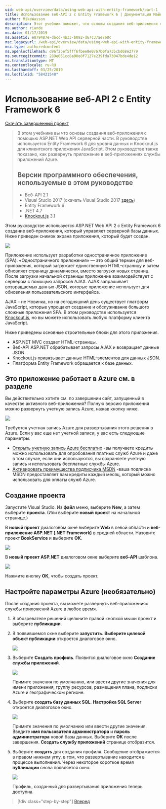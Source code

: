 ```yaml
---
uid: web-api/overview/data/using-web-api-with-entity-framework/part-1
title: Использование веб-API 2 с Entity Framework 6 | Документация Майкрософт
author: MikeWasson
description: Этот учебник поможет, что основы создания веб-приложения с помощью ASP.NET Web API серверной части. В этом руководстве используется Entity Framework 6 для макета данных...
ms.author: riande
ms.date: 01/17/2019
ms.assetid: e879487e-dbcd-4b33-b092-d67c37ae768c
msc.legacyurl: /web-api/overview/data/using-web-api-with-entity-framework/part-1
msc.type: authoredcontent
ms.openlocfilehash: d96f2bef5fff6fbee8e0767b0fa735cbd68e2779
ms.sourcegitcommit: 289e051cc8a90e8f7127e239fda73047bde4de12
ms.translationtype: MT
ms.contentlocale: ru-RU
ms.lasthandoff: 03/25/2019
ms.locfileid: "58421548"
---
```

<a name="using-web-api-2-with-entity-framework-6"></a>Использование веб-API 2 с Entity Framework 6
====================

[Скачать завершенный проект](https://github.com/MikeWasson/BookService)

> В этом учебнике вы что основы создания веб-приложения с помощью ASP.NET Web API серверной части. В руководстве используется Entity Framework 6 для уровня данных и Knockout.js для клиентского приложения JavaScript. Этом руководстве также показано, как развернуть приложение в веб-приложениях службы приложений Azure.
>
> ## <a name="software-versions-used-in-the-tutorial"></a>Версии программного обеспечения, используемые в этом руководстве
>
> - Веб-API 2.1
> - Visual Studio 2017 (скачать Visual Studio 2017 [здесь](https://visualstudio.microsoft.com/downloads/?utm_medium=microsoft&utm_source=docs.microsoft.com&utm_campaign=button+cta&utm_content=download+vs2017))
> - Entity Framework 6
> - .NET 4.7
> - [Knockout.js](http://knockoutjs.com/) 3.1

Этом руководстве используется ASP.NET Web API 2 с Entity Framework 6 создание веб-приложения, который управляет серверной базы данных. Ниже приведен снимок экрана приложения, который будет создан.

[![](part-1/_static/image2.png)](part-1/_static/image1.png)

Приложение использует разработки одностраничное приложение (SPA). «Одностраничного приложения» — это общий термин для веб-приложения, который загружает единственную HTML-страницу и затем обновляет страницу динамически, вместо загрузки новых страниц. После загрузки начальной страницы приложение взаимодействует с сервером с помощью запросов AJAX. AJAX запрашивает возвращаемых данных JSON, которые приложение использует для обновления пользовательского интерфейса.

AJAX – не Новинка, но на сегодняшний день существует платформ JavaScript, которые упрощают создание и обслуживание большого сложные приложения SPA. В этом руководстве используется [Knockout.js](http://knockoutjs.com/), но вы можете использовать любую платформу клиента JavaScript.

Ниже приведены основные строительные блоки для этого приложения.

- ASP.NET MVC создает HTML-страницы.
- Веб-API ASP.NET обрабатывает запросы AJAX и возвращает данные JSON.
- Knockout.js привязывает данные HTML-элементов для данных JSON.
- Платформа Entity Framework обращается к базе данных.

## <a name="see-this-app-running-on-azure"></a>Это приложение работает в Azure см. в разделе

Вы действительно хотите см. по завершении сайт, запущенный в качестве активного веб-приложения? Полную версию приложения можно развернуть учетную запись Azure, нажав кнопку ниже.

[![](http://azuredeploy.net/deploybutton.png)](https://azuredeploy.net/?WT.mc_id=deploy_azure_aspnet&repository=https://github.com/tfitzmac/BookService)

Требуется учетная запись Azure для развертывания этого решения в Azure. Если у вас еще нет учетной записи, у вас есть следующие параметры:

- [Открыть учетную запись Azure бесплатно](https://azure.microsoft.com/pricing/free-trial/?WT.mc_id=A443DD604) -вы получаете кредиты можно использовать для опробования платных служб Azure и даже в том случае, если они используются, вы сохраняете учетную запись и использовать бесплатные службы Azure.
- [Активировать преимущества подписчика MSDN](https://azure.microsoft.com/pricing/member-offers/msdn-benefits-details/?WT.mc_id=A443DD604) -ваша подписка MSDN предоставляет вам кредиты каждый месяц, который можно использовать для оплаты служб Azure.

## <a name="create-the-project"></a>Создание проекта

Запустите Visual Studio. Из **файл** меню, выберите **New**, а затем выберите **проекта**. (Или выберите **новый проект** на начальной странице.)

В **новый проект** диалоговом окне выберите **Web** в левой области и **веб-приложение ASP.NET (.NET Framework)** в средней области. Назовите проект **BookService** и выберите **ОК**.

[![](part-1/_static/image11.png)](part-1/_static/image11.png)

В **новый проект ASP.NET** диалоговом окне выберите **веб-API** шаблона.

[![](part-1/_static/image12.png)](part-1/_static/image12.png)


Нажмите кнопку **ОК**, чтобы создать проект.

## <a name="configure-azure-settings-optional"></a>Настройте параметры Azure (необязательно)

После создания проекта, вы можете развернуть веб-приложениях службы приложений Azure в любое время. 

1. В обозревателе решений щелкните правой кнопкой мыши проект и выберите **публикации**.

2. В появившемся окне выберите **запустить**. **Выберите целевой объект публикации** откроется диалоговое окно.

   [![](part-1/_static/image14.png)](part-1/_static/image14.png)

3. Выберите **Создать профиль**. Появится диалоговое окно **Создание службы приложений**.

   [![](part-1/_static/image15.png)](part-1/_static/image15.png)

   Примите значения по умолчанию, или ввести другие значения для имени приложения, группу ресурсов, размещения плана, подписки Azure и географическом регионе. 

4. Выберите **создать базу данных SQL**. **Настройка SQL Server** откроется диалоговое окно. 

   [![](part-1/_static/image16.png)](part-1/_static/image16.png)

   Примите значения по умолчанию или ввести другие значения. Введите **имя пользователя администратора** и **пароль администратора** новой базы данных. Выберите **ОК** после завершения. **Создать службу приложений** странице отобразится.

5. Выберите **создать** для создания профиля. Сообщение отображается в правом нижнем углу, в том, что развертывание находится в процессе выполнения. Через некоторое короткое время **публикации** снова появляется окно.

    [![](part-1/_static/image17.png)](part-1/_static/image17.png)
   
    Профиль, созданный для развертывания приложения теперь доступна. 


> [!div class="step-by-step"]
> [Вперед](part-2.md)
